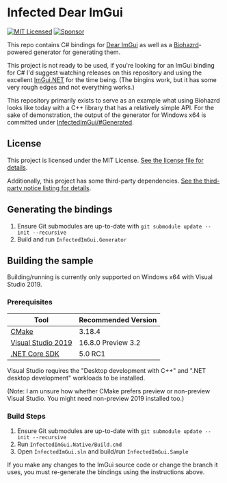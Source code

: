 # Infected Dear ImGui

[![MIT Licensed](https://img.shields.io/github/license/infectedlibraries/infectedimgui?style=flat-square)](LICENSE.txt)
[![Sponsor](https://img.shields.io/badge/sponsor-%E2%9D%A4-lightgrey?logo=github&style=flat-square)](https://github.com/sponsors/PathogenDavid)

This repo contains C# bindings for [Dear ImGui](https://github.com/ocornut/imgui/) as well as a [Biohazrd](https://github.com/InfectedLibraries/Biohazrd)-powered generator for generating them.

This project is not ready to be used, if you're looking for an ImGui binding for C# I'd suggest watching releases on this repository and using the excellent [ImGui.NET](https://github.com/mellinoe/ImGui.NET) for the time being. (The bingins work, but it has some very rough edges and not everything works.)

This repository primarily exists to serve as an example what using Biohazrd looks like today with a C++ library that has a relatively simple API. For the sake of demonstration, the output of the generator for Windows x64 is committed under [InfectedImGui/#Generated](InfectedImGui/#Generated).

## License

This project is licensed under the MIT License. [See the license file for details](LICENSE.txt).

Additionally, this project has some third-party dependencies. [See the third-party notice listing for details](THIRD-PARTY-NOTICES.md).

## Generating the bindings

1. Ensure Git submodules are up-to-date with `git submodule update --init --recursive`
2. Build and run `InfectedImGui.Generator`

## Building the sample

Building/running is currently only supported on Windows x64 with Visual Studio 2019.

### Prerequisites

Tool | Recommended Version
-----|--------------------
[CMake](https://cmake.org/) | 3.18.4
[Visual Studio 2019](https://visualstudio.microsoft.com/vs/) | 16.8.0 Preview 3.2
[.NET Core SDK](http://dot.net/) | 5.0 RC1

Visual Studio requires the "Desktop development with C++" and  ".NET desktop development" workloads to be installed.

(Note: I am unsure how whether CMake prefers preview or non-preview Visual Studio. You might need non-preview 2019 installed too.)

### Build Steps

1. Ensure Git submodules are up-to-date with `git submodule update --init --recursive`
2. Run `InfectedImGui.Native/Build.cmd`
3. Open `InfectedImGui.sln` and build/run `InfectedImGui.Sample`

If you make any changes to the ImGui source code or change the branch it uses, you must re-generate the bindings using the instructions above.
